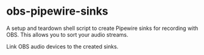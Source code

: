 # obs-pipewire-sinks

A setup and teardown shell script to create Pipewire sinks for recording with OBS. This allows you to sort your audio streams.

Link OBS audio devices to the created sinks.
